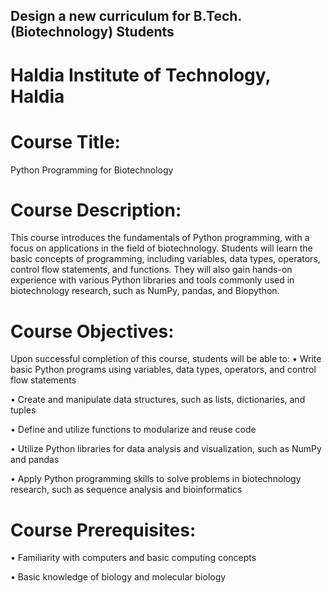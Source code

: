 ## Design a new curriculum for B.Tech. (Biotechnology) Students 
# Haldia Institute of Technology, Haldia

# Course Title: 
Python Programming for Biotechnology

# Course Description:
This course introduces the fundamentals of Python programming, with a focus on applications in the field of biotechnology. Students will learn the basic concepts of programming, including variables, data types, operators, control flow statements, and functions. They will also gain hands-on experience with various Python libraries and tools commonly used in biotechnology research, such as NumPy, pandas, and Biopython.

# Course Objectives:
Upon successful completion of this course, students will be able to:
•	Write basic Python programs using variables, data types, operators, and control flow statements

•	Create and manipulate data structures, such as lists, dictionaries, and tuples

•	Define and utilize functions to modularize and reuse code

•	Utilize Python libraries for data analysis and visualization, such as NumPy and pandas

•	Apply Python programming skills to solve problems in biotechnology research, such as sequence analysis and bioinformatics

# Course Prerequisites:
•	Familiarity with computers and basic computing concepts

•	Basic knowledge of biology and molecular biology

